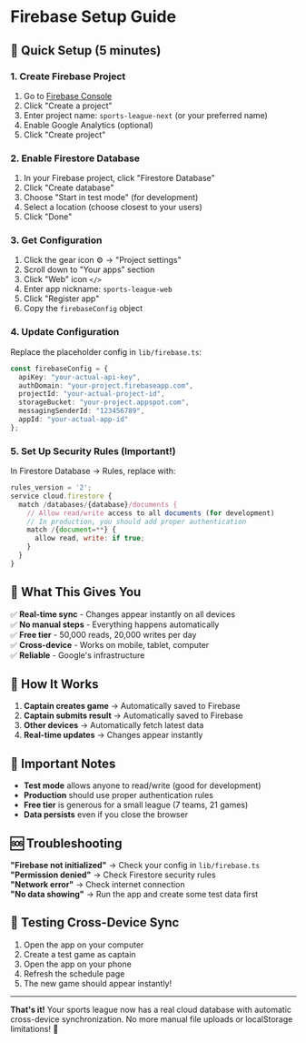 # Firebase Setup Guide

## 🚀 Quick Setup (5 minutes)

### 1. Create Firebase Project
1. Go to [Firebase Console](https://console.firebase.google.com/)
2. Click "Create a project"
3. Enter project name: `sports-league-next` (or your preferred name)
4. Enable Google Analytics (optional)
5. Click "Create project"

### 2. Enable Firestore Database
1. In your Firebase project, click "Firestore Database"
2. Click "Create database"
3. Choose "Start in test mode" (for development)
4. Select a location (choose closest to your users)
5. Click "Done"

### 3. Get Configuration
1. Click the gear icon ⚙️ → "Project settings"
2. Scroll down to "Your apps" section
3. Click "Web" icon `</>`
4. Enter app nickname: `sports-league-web`
5. Click "Register app"
6. Copy the `firebaseConfig` object

### 4. Update Configuration
Replace the placeholder config in `lib/firebase.ts`:

```typescript
const firebaseConfig = {
  apiKey: "your-actual-api-key",
  authDomain: "your-project.firebaseapp.com",
  projectId: "your-actual-project-id",
  storageBucket: "your-project.appspot.com",
  messagingSenderId: "123456789",
  appId: "your-actual-app-id"
};
```

### 5. Set Up Security Rules (Important!)
In Firestore Database → Rules, replace with:

```javascript
rules_version = '2';
service cloud.firestore {
  match /databases/{database}/documents {
    // Allow read/write access to all documents (for development)
    // In production, you should add proper authentication
    match /{document=**} {
      allow read, write: if true;
    }
  }
}
```

## 🎯 What This Gives You

✅ **Real-time sync** - Changes appear instantly on all devices  
✅ **No manual steps** - Everything happens automatically  
✅ **Free tier** - 50,000 reads, 20,000 writes per day  
✅ **Cross-device** - Works on mobile, tablet, computer  
✅ **Reliable** - Google's infrastructure  

## 🔧 How It Works

1. **Captain creates game** → Automatically saved to Firebase
2. **Captain submits result** → Automatically saved to Firebase  
3. **Other devices** → Automatically fetch latest data
4. **Real-time updates** → Changes appear instantly

## 🚨 Important Notes

- **Test mode** allows anyone to read/write (good for development)
- **Production** should use proper authentication rules
- **Free tier** is generous for a small league (7 teams, 21 games)
- **Data persists** even if you close the browser

## 🆘 Troubleshooting

**"Firebase not initialized"** → Check your config in `lib/firebase.ts`  
**"Permission denied"** → Check Firestore security rules  
**"Network error"** → Check internet connection  
**"No data showing"** → Run the app and create some test data first  

## 📱 Testing Cross-Device Sync

1. Open the app on your computer
2. Create a test game as captain
3. Open the app on your phone
4. Refresh the schedule page
5. The new game should appear instantly!

---

**That's it!** Your sports league now has a real cloud database with automatic cross-device synchronization. No more manual file uploads or localStorage limitations! 🎉
